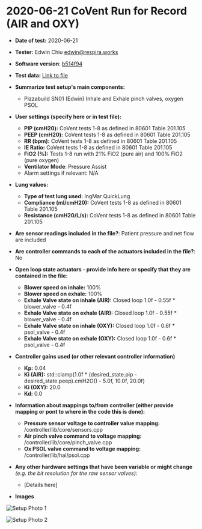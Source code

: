 # 2020-06-21 CoVent Run for Record (AIR and OXY)

* **Date of test:** 2020-06-21

* **Tester:** Edwin Chiu edwin@respira.works

* **Software version**: [b514f94](https://github.com/RespiraWorks/Ventilator/commit/b514f94b0de66710a43f8e3bb138cbb976c54fca)

* **Test data:** [Link to file](https://github.com/RespiraWorks/Ventilator/tree/master/software/sample-data/2020-06-21-RunForRecord2-AIR-and-OXY)

* **Summarize test setup's main components:**
  * Pizzabuild SN01 (Edwin) Inhale and Exhale pinch valves, oxygen PSOL

* **User settings (specify here or in test file):**
    * **PIP (cmH20):** CoVent tests 1-8 as defined in 80601 Table 201.105
    * **PEEP (cmH20):** CoVent tests 1-8 as defined in 80601 Table 201.105
    * **RR (bpm):** CoVent tests 1-8 as defined in 80601 Table 201.105
    * **IE Ratio:** CoVent tests 1-8 as defined in 80601 Table 201.105
    * **FiO2 (%):** Tests 1-8 run with 21% FiO2 (pure air) and 100% FiO2 (pure oxygen)
    * **Ventilator Mode**: Pressure Assist
    * Alarm settings if relevant: N/A

* **Lung values:**
    * **Type of test lung used:** IngMar QuickLung
    * **Compliance (ml/cmH20):** CoVent tests 1-8 as defined in 80601 Table 201.105
    * **Resistance (cmH20/L/s):** CoVent tests 1-8 as defined in 80601 Table 201.105
* **Are sensor readings included in the file?**: Patient pressure and net flow are included

* **Are controller commands to each of the actuators included in the file?**: No

* **Open loop state actuators - provide info here or specify that they are contained in the file:**
    * **Blower speed on inhale:** 100%
    * **Blower speed on exhale:** 100%
    * **Exhale Valve state on inhale (AIR):** Closed loop 1.0f - 0.55f * blower_valve - 0.4f
    * **Exhale Valve state on exhale (AIR):** Closed loop 1.0f - 0.55f * blower_valve - 0.4f
	* **Exhale Valve state on inhale (OXY):** Closed loop 1.0f - 0.6f * psol_valve - 0.4f
    * **Exhale Valve state on exhale (OXY):** Closed loop 1.0f - 0.6f * psol_valve - 0.4f

* **Controller gains used (or other relevant controller information)**
    * **Kp:** 0.04
    * **Ki (AIR):** std::clamp(1.0f * (desired_state.pip - desired_state.peep).cmH2O() - 5.0f, 10.0f, 20.0f)
	* **Ki (OXY):** 20.0
    * **Kd:** 0.0

* **Information about mappings to/from controller (either provide mapping or pont to where in the code this is done):**
    * **Pressure sensor voltage to controller value mapping:** /controller/lib/core/sensors.cpp
    * **Air pinch valve command to voltage mapping:** /controller/lib/core/pinch_valve.cpp
    * **Ox PSOL valve command to voltage mapping:** /controller/lib/hal/psol.cpp

* **Any other hardware settings that have been variable or might change** *(e.g. the bit resolution for the raw sensor valves):*
  * [Details here]

* **Images**

![Setup Photo 1](SetupPhoto1.jpeg)

![Setup Photo 2](SetupPhoto2.jpeg)
